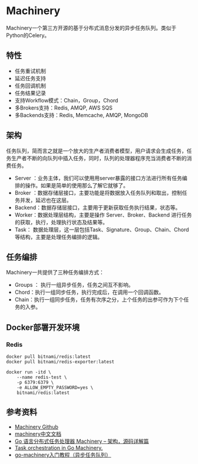 # Machinery

Machinery一个第三方开源的基于分布式消息分发的异步任务队列。类似于Python的Celery。

## 特性

- 任务重试机制
- 延迟任务支持
- 任务回调机制
- 任务结果记录
- 支持Workflow模式：Chain，Group，Chord
- 多Brokers支持：Redis, AMQP, AWS SQS
- 多Backends支持：Redis, Memcache, AMQP, MongoDB

## 架构

任务队列，简而言之就是一个放大的生产者消费者模型，用户请求会生成任务，任务生产者不断的向队列中插入任务，同时，队列的处理器程序充当消费者不断的消费任务。

- Server ：业务主体，我们可以使用用server暴露的接口方法进行所有任务编排的操作。如果是简单的使用那么了解它就够了。
- Broker ：数据存储层接口，主要功能是将数据放入任务队列和取出，控制任务并发，延迟也在这层。
- Backend：数据存储层接口，主要用于更新获取任务执行结果，状态等。
- Worker：数据处理层结构，主要是操作 Server、Broker、Backend 进行任务的获取，执行，处理执行状态及结果等。
- Task： 数据处理层，这一层包括Task、Signature、Group、Chain、Chord等结构，主要是处理任务编排的逻辑。

## 任务编排

Machinery一共提供了三种任务编排方式：

- Groups ： 执行一组异步任务，任务之间互不影响。
- Chord：执行一组同步任务，执行完成后，在调用一个回调函数。
- Chain：执行一组同步任务，任务有次序之分，上个任务的出参可作为下个任务的入参。

## Docker部署开发环境

### Redis

```shell
docker pull bitnami/redis:latest
docker pull bitnami/redis-exporter:latest

docker run -itd \
    --name redis-test \
    -p 6379:6379 \
    -e ALLOW_EMPTY_PASSWORD=yes \
    bitnami/redis:latest
```

## 参考资料

* [Machinery Github](https://github.com/RichardKnop/machinery)
* [machinery中文文档](https://zhuanlan.zhihu.com/p/270640260)
* [Go 语言分布式任务处理器 Machinery – 架构，源码详解篇](https://marksuper.xyz/2022/04/20/machinery1/)
* [Task orchestration in Go Machinery.](https://medium.com/swlh/task-orchestration-in-go-machinery-66a0ddcda548)
* [go-machinery入门教程（异步任务队列）](https://juejin.cn/post/6889743612267986958)
